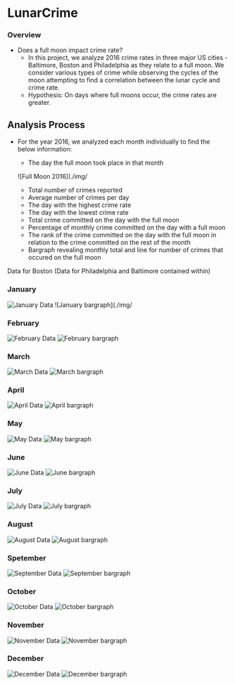 # LunarCrime

### Overview
*	Does a full moon impact crime rate?
    * 	In this project, we analyze 2016 crime rates in three major US cities - Baltimore, Boston and Philadelphia as they relate to a full moon. We consider various types of crime while observing the cycles of the moon attempting to find a correlation between the lunar cycle and crime rate. 
    * 	Hypothesis: On days where full moons occur, the crime rates are greater.

## Analysis Process 
*	For the year 2016, we analyzed each month individually to find the below information:
    *   The day the full moon took place in that month
    
    ![Full Moon 2016](./img/
    
    *   Total number of crimes reported
    *   Average number of crimes per day 
    *   The day with the highest crime rate
    *   The day with the lowest crime rate 
    *   Total crime committed on the day with the full moon
    *   Percentage of monthly crime committed on the day with a full moon
    *   The rank of the crime committed on the day with the full moon in relation to the crime committed on the rest of the month
    *   Bargraph revealing monthly total and line for number of crimes that occured on the full moon 

Data for Boston
(Data for Philadelphia and Baltimore contained within)

### January
![January Data](./img/boston_jan_data.png)
![January bargraph](./img/

### February
![February Data](./img/boston_feb_data.png)
![February bargraph](./img/boston_feb_bar.png)

### March
![March Data](./img/boston_mar_data.png)
![March bargraph](./img/boston_mar_bar.png)

### April
![April Data](./img/boston_apr_data.png)
![April bargraph](./img/boston_apr_bar.png)

### May
![May Data](./img/boston_may_data.png)
![May bargraph](./img/boston_may_bar.png)

### June
![June Data](./img/boston_june_data.png)
![June bargraph](./img/boston_june_bar.png)

### July
![July Data](./img/boston_july_data.png)
![July bargraph](./img/boston_july_bar.png)

### August
![August Data](./img/boston_aug_data.png)
![August bargraph](./img/boston_aug_bar.png)

### Spetember
![September Data](./img/boston_sept_data.png)
![September bargraph](./img/boston_sept_bar.png)

### October
![October Data](./img/boston_oct_data.png)
![October bargraph](./img/boston_oct_bar.png)

### November
![November Data](./img/boston_nov_data.png)
![November bargraph](./img/boston_nov_bar.png)

### December
![December Data](./img/boston_dec_data.png)
![December bargraph](./img/boston_dec_bar.png)
